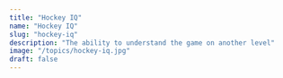```yaml
---
title: "Hockey IQ"
name: "Hockey IQ"
slug: "hockey-iq"
description: "The ability to understand the game on another level"
image: "/topics/hockey-iq.jpg"
draft: false
---
```

